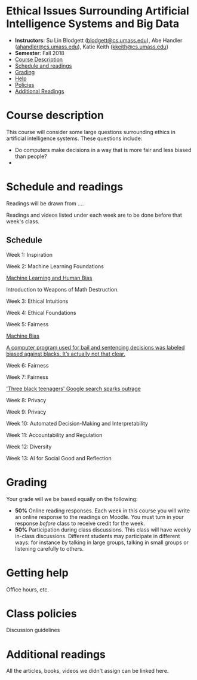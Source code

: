 Ethical Issues Surrounding Artificial Intelligence Systems and Big Data
==========

- **Instructors**: Su Lin Blodgett (blodgett@cs.umass.edu), Abe Handler (ahandler@cs.umass.edu), Katie Keith (kkeith@cs.umass.edu)
- **Semester**: Fall 2018
- [Course Description](#description)
- [Schedule and readings](#schedule)
- [Grading](#grading)
- [Help](#help)
- [Policies](#policies)
- [Additional Readings](#additional)

# Course description
<a name="description"/>

This course will consider some large questions surrounding ethics in artificial intelligence systems. These questions include:

- Do computers make decisions in a way that is more fair and less biased than people?
- 

# Schedule and readings
<a name="readings"/>

Readings will be drawn from ....

Readings and videos listed under each week are to be done before that week's class.

## Schedule

Week 1: Inspiration

Week 2: Machine Learning Foundations

[Machine Learning and Human Bias](https://www.youtube.com/watch?v=59bMh59JQDo)

Introduction to Weapons of Math Destruction.

Week 3: Ethical Intuitions

Week 4: Ethical Foundations

Week 5: Fairness

[Machine Bias](https://www.propublica.org/article/machine-bias-risk-assessments-in-criminal-sentencing)

[A computer program used for bail and sentencing decisions was labeled biased against blacks. It’s actually not that clear.](https://www.washingtonpost.com/news/monkey-cage/wp/2016/10/17/can-an-algorithm-be-racist-our-analysis-is-more-cautious-than-propublicas/)

Week 6: Fairness

Week 7: Fairness

['Three black teenagers' Google search sparks outrage](https://www.usatoday.com/story/tech/news/2016/06/09/google-image-search-three-black-teenagers-three-white-teenagers/85648838/)

Week 8: Privacy

Week 9: Privacy

Week 10: Automated Decision-Making and Interpretability

Week 11: Accountability and Regulation

Week 12: Diversity

Week 13: AI for Social Good and Reflection

# Grading
<a name="grading"/>

Your grade will we be based equally on the following:

- **50%** Online reading responses. Each week in this course you will write an online response to the readings on Moodle. You must turn in your response *before* class to receive credit for the week. 
- **50%** Participation during class discussions. This class will have weekly in-class discussions. Different students may participate in different ways: for instance by talking in large groups, talking in small groups or listening carefully to others.

# Getting help
<a name="help"/>

Office hours, etc.

# Class policies
<a name="policies"/>

Discussion guidelines

# Additional readings
<a name="additional"/>

All the articles, books, videos we didn't assign can be linked here.